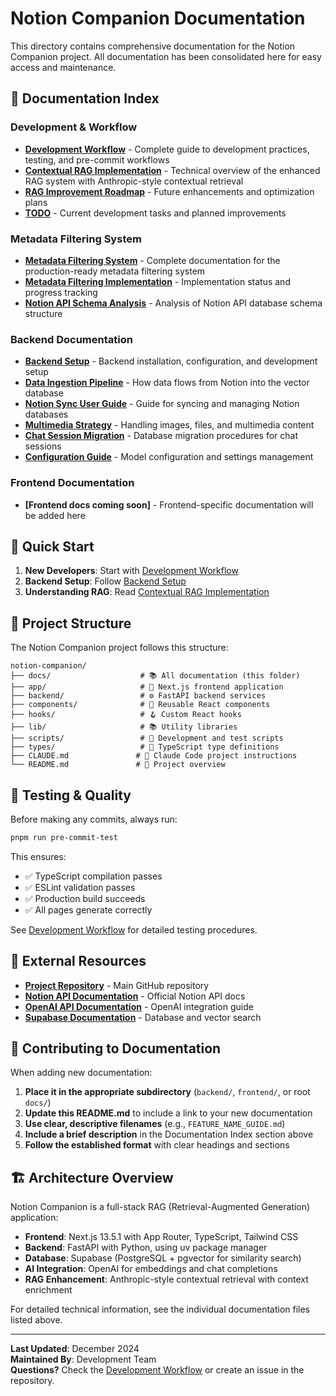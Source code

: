 # Notion Companion Documentation

This directory contains comprehensive documentation for the Notion Companion project. All documentation has been consolidated here for easy access and maintenance.

## 📖 Documentation Index

### Development & Workflow
- **[Development Workflow](DEVELOPMENT_WORKFLOW.md)** - Complete guide to development practices, testing, and pre-commit workflows
- **[Contextual RAG Implementation](CONTEXTUAL_RAG_IMPLEMENTATION.md)** - Technical overview of the enhanced RAG system with Anthropic-style contextual retrieval
- **[RAG Improvement Roadmap](RAG_IMPROVEMENT_ROADMAP.md)** - Future enhancements and optimization plans
- **[TODO](TODO.md)** - Current development tasks and planned improvements

### Metadata Filtering System
- **[Metadata Filtering System](METADATA_FILTERING_SYSTEM.md)** - Complete documentation for the production-ready metadata filtering system
- **[Metadata Filtering Implementation](METADATA_FILTERING_IMPLEMENTATION.md)** - Implementation status and progress tracking
- **[Notion API Schema Analysis](NOTION_API_SCHEMA_ANALYSIS.md)** - Analysis of Notion API database schema structure

### Backend Documentation
- **[Backend Setup](backend/BACKEND_SETUP.md)** - Backend installation, configuration, and development setup
- **[Data Ingestion Pipeline](backend/DATA_INGESTION_PIPELINE.md)** - How data flows from Notion into the vector database
- **[Notion Sync User Guide](backend/NOTION_SYNC_USER_GUIDE.md)** - Guide for syncing and managing Notion databases
- **[Multimedia Strategy](backend/MULTIMEDIA_STRATEGY.md)** - Handling images, files, and multimedia content
- **[Chat Session Migration](backend/CHAT_SESSION_STATUS_MIGRATION.md)** - Database migration procedures for chat sessions
- **[Configuration Guide](backend/CONFIG_GUIDE.md)** - Model configuration and settings management

### Frontend Documentation
- **[Frontend docs coming soon]** - Frontend-specific documentation will be added here

## 🚀 Quick Start

1. **New Developers**: Start with [Development Workflow](DEVELOPMENT_WORKFLOW.md)
2. **Backend Setup**: Follow [Backend Setup](backend/BACKEND_SETUP.md)
3. **Understanding RAG**: Read [Contextual RAG Implementation](CONTEXTUAL_RAG_IMPLEMENTATION.md)

## 📁 Project Structure

The Notion Companion project follows this structure:

```
notion-companion/
├── docs/                    # 📚 All documentation (this folder)
├── app/                     # 🎨 Next.js frontend application
├── backend/                 # ⚙️ FastAPI backend services
├── components/              # 🧱 Reusable React components
├── hooks/                   # 🪝 Custom React hooks
├── lib/                     # 📚 Utility libraries
├── scripts/                 # 🔧 Development and test scripts
├── types/                   # 📝 TypeScript type definitions
├── CLAUDE.md               # 🤖 Claude Code project instructions
└── README.md               # 📖 Project overview
```

## 🧪 Testing & Quality

Before making any commits, always run:

```bash
pnpm run pre-commit-test
```

This ensures:
- ✅ TypeScript compilation passes
- ✅ ESLint validation passes
- ✅ Production build succeeds
- ✅ All pages generate correctly

See [Development Workflow](DEVELOPMENT_WORKFLOW.md) for detailed testing procedures.

## 🔗 External Resources

- **[Project Repository](https://github.com/your-org/notion-companion)** - Main GitHub repository
- **[Notion API Documentation](https://developers.notion.com/)** - Official Notion API docs
- **[OpenAI API Documentation](https://platform.openai.com/docs)** - OpenAI integration guide
- **[Supabase Documentation](https://supabase.com/docs)** - Database and vector search

## 📝 Contributing to Documentation

When adding new documentation:

1. **Place it in the appropriate subdirectory** (`backend/`, `frontend/`, or root `docs/`)
2. **Update this README.md** to include a link to your new documentation
3. **Use clear, descriptive filenames** (e.g., `FEATURE_NAME_GUIDE.md`)
4. **Include a brief description** in the Documentation Index section above
5. **Follow the established format** with clear headings and sections

## 🏗️ Architecture Overview

Notion Companion is a full-stack RAG (Retrieval-Augmented Generation) application:

- **Frontend**: Next.js 13.5.1 with App Router, TypeScript, Tailwind CSS
- **Backend**: FastAPI with Python, using uv package manager
- **Database**: Supabase (PostgreSQL + pgvector for similarity search)
- **AI Integration**: OpenAI for embeddings and chat completions
- **RAG Enhancement**: Anthropic-style contextual retrieval with context enrichment

For detailed technical information, see the individual documentation files listed above.

---

**Last Updated**: December 2024  
**Maintained By**: Development Team  
**Questions?** Check the [Development Workflow](DEVELOPMENT_WORKFLOW.md) or create an issue in the repository.
